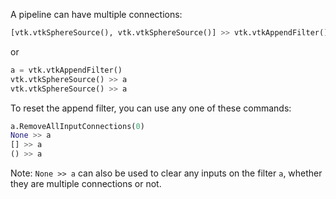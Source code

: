 A pipeline can have multiple connections:

``` Python
[vtk.vtkSphereSource(), vtk.vtkSphereSource()] >> vtk.vtkAppendFilter()
```

or

``` Python
a = vtk.vtkAppendFilter()
vtk.vtkSphereSource() >> a
vtk.vtkSphereSource() >> a
```

To reset the append filter, you can use any one of these commands:

``` Python
a.RemoveAllInputConnections(0)
None >> a
[] >> a
() >> a
```

Note: `None >> a` can also be used to clear any inputs on the filter `a`, whether they are multiple connections or not.
